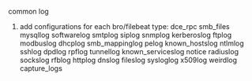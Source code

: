 common log 

1. add configurations for each bro/filebeat type:
	dce_rpc
	smb_files
	mysqllog
	softwarelog
	smtplog
	siplog
	snmplog
	kerberoslog
	ftplog
	modbuslog
	dhcplog
	smb_mappinglog
	pelog
	known_hostslog
	ntlmlog
	sshlog
	dpdlog
	rpflog
	tunnellog
	known_serviceslog
	notice
	radiuslog
	sockslog
	rfblog
	httplog
	dnslog
	fileslog
	sysloglog
	x509log
	weirdlog
	capture_logs



